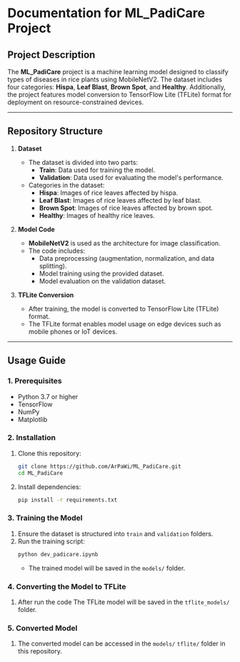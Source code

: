 # Documentation for ML_PadiCare Project

## Project Description
The **ML_PadiCare** project is a machine learning model designed to classify types of diseases in rice plants using MobileNetV2. The dataset includes four categories: **Hispa**, **Leaf Blast**, **Brown Spot**, and **Healthy**. Additionally, the project features model conversion to TensorFlow Lite (TFLite) format for deployment on resource-constrained devices.

---

## Repository Structure
1. **Dataset**
   - The dataset is divided into two parts:
     - **Train**: Data used for training the model.
     - **Validation**: Data used for evaluating the model's performance.
   - Categories in the dataset:
     - **Hispa**: Images of rice leaves affected by hispa.
     - **Leaf Blast**: Images of rice leaves affected by leaf blast.
     - **Brown Spot**: Images of rice leaves affected by brown spot.
     - **Healthy**: Images of healthy rice leaves.

2. **Model Code**
   - **MobileNetV2** is used as the architecture for image classification.
   - The code includes:
     - Data preprocessing (augmentation, normalization, and data splitting).
     - Model training using the provided dataset.
     - Model evaluation on the validation dataset.

3. **TFLite Conversion**
   - After training, the model is converted to TensorFlow Lite (TFLite) format.
   - The TFLite format enables model usage on edge devices such as mobile phones or IoT devices.

---

## Usage Guide

### 1. Prerequisites
- Python 3.7 or higher
- TensorFlow
- NumPy
- Matplotlib

### 2. Installation
1. Clone this repository:
   ```bash
   git clone https://github.com/ArPaWi/ML_PadiCare.git
   cd ML_PadiCare
   ```
2. Install dependencies:
   ```bash
   pip install -r requirements.txt
   ```

### 3. Training the Model
1. Ensure the dataset is structured into `train` and `validation` folders.
2. Run the training script:
   ```bash
   python dev_padicare.ipynb
   ```
   - The trained model will be saved in the `models/` folder.

### 4. Converting the Model to TFLite
1. After run the code The TFLite model will be saved in the `tflite_models/` folder.

### 5. Converted Model
1. The converted model can be accessed in the `models/` `tflite/` folder in this repository.




